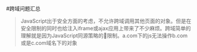 #跨域问题汇总
>JavaScript出于安全方面的考虑，不允许跨域调用其他页面的对象。但是在安全限制的同时也给注入iframe或ajax应用上带来了不少麻烦。跨域简单的理解就是因为JavaScript同源策略的限制。a.com下的js无法操作b.com或是c.com域名下的对象

